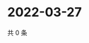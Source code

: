 # 2022-03-27

共 0 条

<!-- BEGIN WEIBO -->
<!-- 最后更新时间 Sun Mar 27 2022 17:13:48 GMT+0800 (China Standard Time) -->

<!-- END WEIBO -->
